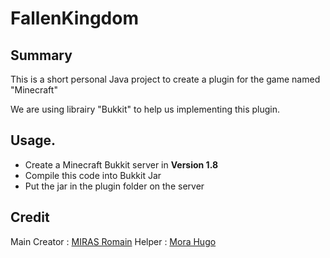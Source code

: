 # FallenKingdom
## Summary
This is a short personal Java project to create a plugin for the game named "Minecraft"

We are using librairy "Bukkit" to help us implementing this plugin.

## Usage.

- Create a Minecraft Bukkit server in **Version 1.8**
- Compile this code into Bukkit Jar
- Put the jar in the plugin folder on the server

## Credit
Main Creator : [MIRAS Romain](https://github.com/RomainMIRAS)
Helper : [Mora Hugo](https://github.com/mora-hugo)
